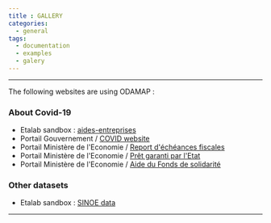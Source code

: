 ```yaml
---
title : GALLERY
categories:
  - general
tags:
  - documentation
  - examples
  - galery
---
```



-------

The following websites are using ODAMAP :

### About Covid-19 

- Etalab sandbox : [aides-entreprises][etalab_aides]
- Portail Gouvernement / [COVID website][gouv]
- Portail Ministère de l'Economie / [Report d'échéances fiscales][eco_fds]
- Portail Ministère de l'Economie / [Prêt garanti par l'Etat][eco_pge]
- Portail Ministère de l'Economie / [Aide du Fonds de solidarité][eco_rep]


[etalab_aides]: https://aides-entreprises.data.gouv.fr/
[gouv]: https://www.gouvernement.fr/info-coronavirus/carte-et-donnees
[eco_fds]: https://www.economie.gouv.fr/covid19-soutien-entreprises/aides-versees-fonds-solidarite
[eco_pge]: https://www.economie.gouv.fr/covid19-soutien-entreprises/aides-versees-pge#
[eco_rep]: https://www.economie.gouv.fr/covid19-soutien-entreprises/aides-report-echeances#


### Other datasets

- Etalab sandbox : [SINOE data][sinoe]

[sinoe]: https://dashboard-dechets.netlify.app/


---------

<br>
<br>
